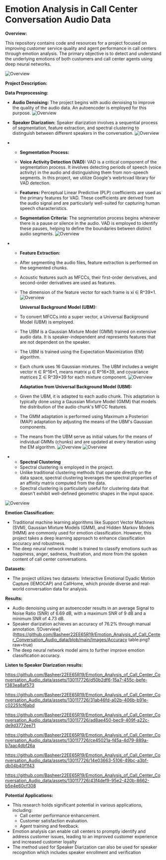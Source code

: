 # Emotion Analysis in Call Center Conversation Audio Data

**Overview:**

This repository contains code and resources for a project focused on improving customer service quality and agent performance in call centers through emotion analysis. The primary objective is to detect and understand the underlying emotions of both customers and call center agents using deep neural networks.

![Overview](https://github.com/Basheer22EE65R19/Emotion_Analysis_of_Call_Center_Conversation_Audio_data/blob/main/Images/Overview.png?raw=true)

**Project Description:**

**Data Preprocessing:**
- **Audio Denoising:** The project begins with audio denoising to improve the quality of the audio data. An autoencoder is employed for this purpose.
![Overview](https://github.com/Basheer22EE65R19/Emotion_Analysis_of_Call_Center_Conversation_Audio_data/blob/main/Images/Autoencoder.png?raw=true)
- **Speaker Diarization:** Speaker diarization involves a sequential process of segmentation, feature extraction, and spectral clustering to distinguish between different speakers in the conversation.
![Overview](https://github.com/Basheer22EE65R19/Emotion_Analysis_of_Call_Center_Conversation_Audio_data/blob/main/Images/SPD.png?raw=true)
- - **Segmentation Process:**

  - **Voice Activity Detection (VAD):** VAD is a critical component of the segmentation process. It involves detecting periods of speech (voice activity) in the audio and distinguishing them from non-speech segments. In this project, we utilize Google's webrtcvad library for VAD detection.

  - **Features:** Perceptual Linear Predictive (PLP) coefficients are used as the primary features for VAD. These coefficients are derived from the audio signal and are particularly well-suited for capturing human speech characteristics.

  - **Segmentation Criteria:** The segmentation process begins whenever there is a pause or silence in the audio. VAD is employed to identify these pauses, helping to define the boundaries between distinct audio segments.
![Overview](https://github.com/Basheer22EE65R19/Emotion_Analysis_of_Call_Center_Conversation_Audio_data/blob/main/Images/Segmentation_audio.png?raw=true)

- - **Feature Extraction:**
  - After segmenting the audio files, feature extraction is performed on the segmented chunks.
  - Acoustic features such as MFCCs, their first-order derivatives, and second-order derivatives are used as features.
  - The dimension of the feature vector for each frame is xi ∈ R^39×1.
    ![Overview](https://github.com/Basheer22EE65R19/Emotion_Analysis_of_Call_Center_Conversation_Audio_data/blob/main/Images/FEAT.png?raw=true)

    **Universal Background Model (UBM):**

  - To convert MFCCs into a super vector, a Universal Background Model (UBM) is employed.
  - The UBM is a Gaussian Mixture Model (GMM) trained on extensive audio data. It is speaker-independent and represents features that are not dependent on the speaker.
  - The UBM is trained using the Expectation Maximization (EM) algorithm.
  - Each chunk uses 16 Gaussian mixtures. The UBM includes a weight vector π ∈ R^16×1, means matrix µ ∈ R^16×39, and covariance matrices Σ ∈ R^39×39 for each mixture component.
  ![Overview](https://github.com/Basheer22EE65R19/Emotion_Analysis_of_Call_Center_Conversation_Audio_data/blob/main/Images/GMMRep.png?raw=true)


    **Adaptation from Universal Background Model (UBM):**

  - Given the UBM, it is adapted to each audio chunk. This adaptation is typically done using a Gaussian Mixture Model (GMM) that models the distribution of the         audio chunk's MFCC features.
  - The GMM adaptation is performed using Maximum a Posteriori (MAP) adaptation by adjusting the means of the UBM's Gaussian components.
  - The means from the UBM serve as initial values for the means of individual GMMs (chunks) and are updated at every iteration using the EM algorithm.
![Overview](https://github.com/Basheer22EE65R19/Emotion_Analysis_of_Call_Center_Conversation_Audio_data/blob/main/Images/UBM_for_audio.png?raw=true)
![Overview](https://github.com/Basheer22EE65R19/Emotion_Analysis_of_Call_Center_Conversation_Audio_data/blob/main/Images/GMM_for_chunk.png?raw=true)

- - **Spectral Clustering**
  - Spectral clustering is employed in the project.
  - Unlike traditional clustering methods that operate directly on the data space, spectral clustering leverages the spectral properties of an affinity matrix           computed from the data.
  - Spectral clustering is particularly useful for clustering data that doesn't exhibit well-defined geometric shapes in the input space.
  
![Overview](https://github.com/Basheer22EE65R19/Emotion_Analysis_of_Call_Center_Conversation_Audio_data/blob/main/Images/Spectral_Clustering.png?raw=true)


**Emotion Classification:**
- Traditional machine learning algorithms like Support Vector Machines (SVM), Gaussian Mixture Models (GMM), and Hidden Markov Models (HMM) are commonly used for emotion classification. However, this project takes a deep learning approach to enhance classification accuracy and robustness.
- The deep neural network model is trained to classify emotions such as happiness, anger, sadness, frustration, and more from the spoken content of call center conversations.

**Datasets:**
- The project utilizes two datasets: Interactive Emotional Dyadic Motion Capture (IEMOCAP) and CallHome, which provide diverse and real-world conversation data for analysis.

**Results:**
- Audio denoising using an autoencoder results in an average Signal to Noise Ratio (SNR) of 6.69 dB, with a maximum SNR of 9 dB and a minimum SNR of 4.73 dB.
- Speaker diarization achieves an accuracy of 76.2% through manual annotation.
![Overview](https://github.com/Basheer22EE65R19/Emotion_Analysis_of_Call_Center_Conversation_Audio_data/blob/main/Images/Accuracy table.png?raw=true)
- The deep neural network model aims to further improve emotion classification accuracy.

**Listen to Speaker Diarization results:**

https://github.com/Basheer22EE65R19/Emotion_Analysis_of_Call_Center_Conversation_Audio_data/assets/130117726/d50b2df6-15a7-455c-befe-f383ea8af573

https://github.com/Basheer22EE65R19/Emotion_Analysis_of_Call_Center_Conversation_Audio_data/assets/130117726/31ab46fd-a02b-406b-b91e-c02251cf6abd

https://github.com/Basheer22EE65R19/Emotion_Analysis_of_Call_Center_Conversation_Audio_data/assets/130117726/ad8ae450-bec9-409f-a22c-de9d3772ee71

https://github.com/Basheer22EE65R19/Emotion_Analysis_of_Call_Center_Conversation_Audio_data/assets/130117726/ce45021a-f45a-4d79-889a-b7aac4dbf26a

https://github.com/Basheer22EE65R19/Emotion_Analysis_of_Call_Center_Conversation_Audio_data/assets/130117726/14e03663-5106-49bc-a3bf-db04b40f1f43

https://github.com/Basheer22EE65R19/Emotion_Analysis_of_Call_Center_Conversation_Audio_data/assets/130117726/43f4def9-95e2-420b-8662-b5e4e60cf308


**Potential Applications:**
- This research holds significant potential in various applications, including:
  - Call center performance enhancement.
  - Customer satisfaction evaluation.
  - Agent training and feedback.
- Emotion analysis can enable call centers to promptly identify and address customer issues, leading to an improved customer experience and increased customer loyalty
- The method used for Speaker Diarization can also be used for speaker recognition which includes speaker enrollment and verification


